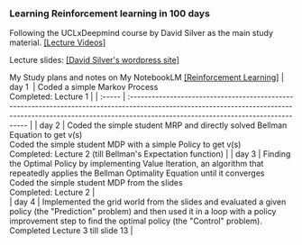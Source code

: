 ### Learning Reinforcement learning in 100 days

Following the UCLxDeepmind course by David Silver as the main study material. [[Lecture Videos]](https://www.youtube.com/watch?v=lfHX2hHRMVQ&list=PLqYmG7hTraZDM-OYHWgPebj2MfCFzFObQ&index=2&ab_channel=GoogleDeepMind)

Lecture slides: [[David Silver's wordpress site]](https://davidstarsilver.wordpress.com/teaching/)

My Study plans and notes on My NotebookLM [[Reinforcement Learning]](https://notebooklm.google.com/notebook/202e8754-969c-45df-a5c1-a49b9c16dfe4)
| day 1  | Coded a simple Markov Process  <br> Completed: Lecture 1                                                                                                                                                        |
| :----- | :-------------------------------------------------------------------------------------------------------------------------------------------------------------------------------------------------------------- |
| day 2  | Coded the simple student MRP and directly solved Bellman Equation to get v(s) <br> Coded the simple student MDP with a simple Policy to get v(s) <br> Completed: Lecture 2 (till Bellman's Expectation function) |
| day 3       |  Finding the Optimal Policy by implementing Value Iteration, an algorithm that repeatedly applies the Bellman Optimality Equation until it converges <br> Coded the simple student MDP from the slides <br> Completed: Lecture 2  |                                                                                                                                                                                                              
| day 4        | Implemented the grid world from the slides and evaluated a given policy (the "Prediction" problem) and then used it in a loop with a policy improvement step to find the optimal policy (the "Control" problem). <br> Completed Lecture 3 till slide 13 |                                                                                                                                                                                                              

